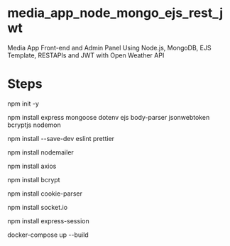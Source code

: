 # media_app_node_mongo_ejs_rest_jwt

Media App Front-end and Admin Panel Using Node.js, MongoDB, EJS Template, RESTAPIs and JWT with Open Weather API

# Steps

npm init -y

npm install express mongoose dotenv ejs body-parser jsonwebtoken bcryptjs nodemon

npm install --save-dev eslint prettier

npm install nodemailer

npm install axios

npm install bcrypt

npm install cookie-parser

npm install socket.io

npm install express-session

docker-compose up --build
